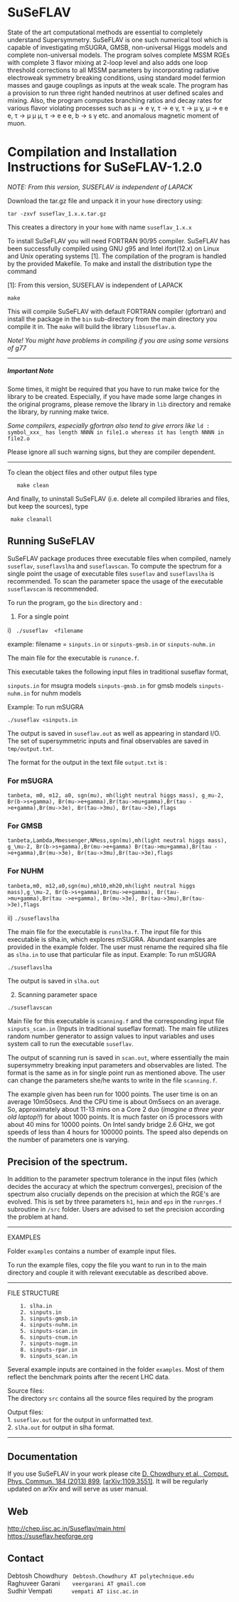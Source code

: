 # SuSeFLAV

State of the art computational methods are essential to completely understand Supersymmetry. SuSeFLAV is one such numerical tool which is capable of investigating mSUGRA, GMSB, non-universal Higgs models and complete non-universal models. The program solves complete MSSM RGEs with complete 3 flavor mixing at 2-loop level and also adds one loop threshold corrections to all MSSM parameters by incorporating radiative electroweak symmetry breaking conditions, using standard model fermion masses and gauge couplings as inputs at the weak scale. The program has a provision to run three right handed neutrinos at user defined scales and mixing. Also, the program computes branching ratios and decay rates for various flavor violating processes such as μ → e γ, τ → e γ, τ → μ γ, μ → e e e, τ → μ μ μ, τ → e e e, b → s γ etc. and anomalous magnetic moment of muon.

# Compilation and Installation Instructions for SuSeFLAV-1.2.0

*NOTE: From this version, SUSEFLAV is independent of LAPACK*


Download the tar.gz file and unpack it in your `home` directory
using:

```tar -zxvf suseflav_1.x.x.tar.gz ```

This creates a directory in your `home` with name `suseflav_1.x.x`

To install SuSeFLAV you will need FORTRAN 90/95 compiler. SuSeFLAV has been
successfully compiled using GNU g95 and Intel ifort(12.x) on Linux and Unix
operating systems [1]. The compilation of the program is handled by the provided
Makefile. To make and install the distribution type the command

[1]: From this version, SUSEFLAV is independent of LAPACK

` make `

This will compile SuSeFLAV with default FORTRAN compiler (gfortran) and
install the package in the `bin` sub-directory from the main directory
you compile it in. The `make` will build the library `libsuseflav.a`.

_Note! You might have problems in compiling if you are using some versions of g77_

---
##### **_Important Note_**

Some times, it might be required that you have to run make twice for the library to be created. Especially, if you have made some large changes in the original programs, please remove the library in `lib` directory and remake the library, by running make twice.

*Some compilers, especially gfortran also tend to give errors like*
`ld : symbol_xxx_ has length NNNN in file1.o whereas it has length NNNN in file2.o`

Please ignore all such warning signs, but they are compiler dependent.

----

To clean the object files and other output files type

`    make clean `

And finally, to uninstall SuSeFLAV (i.e. delete all compiled libraries and
files, but keep the sources), type

`  make cleanall `


## Running SuSeFLAV


SuSeFLAV package produces three executable files when compiled,
namely `suseflav`, `suseflavslha` and `suseflavscan`. To compute
the spectrum for a single point the usage of executable files
`suseflav` and `suseflavslha` is recommended. To scan the
parameter space the usage  of the executable `suseflavscan`
is recommended.

To run the program, go the `bin` directory and :

1. For a single point

i) `  ./suseflav  <filename `

example: filename = `sinputs.in` or `sinputs-gmsb.in` or `sinputs-nuhm.in`

The main file for the executable is `runonce.f`.

This executable takes the following input files in traditional
suseflav format,

`sinputs.in`       for msugra models
`sinputs-gmsb.in`  for gmsb models
`sinputs-nuhm.in`  for nuhm models


Example: To run mSUGRA

`./suseflav <sinputs.in`

The output is saved in `suseflav.out` as well as appearing in standard I/O.
The set of supersymmetric inputs and final observables are saved in `tmp/output.txt`.

The format for the output in the text file `output.txt` is :

### For mSUGRA

`tanbeta, m0, m12, a0, sgn(mu), mh(light neutral higgs mass), g_mu-2, Br(b->s+gamma),
Br(mu->e+gamma),Br(tau->mu+gamma),Br(tau ->e+gamma),Br(mu->3e), Br(tau->3mu),
Br(tau->3e),flags`

### For GMSB

`tanbeta,Lambda,Mmessenger,NMess,sgn(mu),mh(light neutral higgs mass), g_\mu-2,
Br(b->s+gamma),Br(mu->e+gamma) Br(tau->mu+gamma),Br(tau ->e+gamma),Br(mu->3e),
Br(tau->3mu),Br(tau->3e),flags`

### For NUHM

`tanbeta,m0, m12,a0,sgn(mu),mh10,mh20,mh(light neutral higgs mass),g_\mu-2,
Br(b->s+gamma),Br(mu->e+gamma), Br(tau->mu+gamma),Br(tau ->e+gamma),
Br(mu->3e), Br(tau->3mu),Br(tau->3e),flags`

ii) `./suseflavslha`

The main file for the executable is `runslha.f`. The input file for this
executable is slha.in, which explores mSUGRA. Abundant examples are provided
in the example folder. The user must rename the required slha file as
`slha.in` to use that particular file as input.
Example: To run mSUGRA

`./suseflavslha`

The output is saved in `slha.out`


2. Scanning parameter space

`./suseflavscan`

Main file for this executable is `scanning.f` and the corresponding input file
`sinputs_scan.in` (Inputs in traditional suseflav format). The main file
utilizes random number generator to assign values to input variables
and uses system call to run the executable `suseflav`.

The output of scanning run is saved in `scan.out`, where essentially the
main supersymmetry breaking input parameters and observables are listed.
The format is the same as in for single point run as mentioned above.
The user can change the parameters she/he wants to write in the
file `scanning.f`.

The example given has been run for 1000 points.
The user time is on an average 10m50secs. And the CPU time is
about 0m5secs on an average. So, approximately about 11-13 mins
on a Core 2 duo (*imagine a three year old laptop!!*) for about
1000 points. It is much faster on i5 processors with about
40 mins for 10000 points. On Intel sandy bridge 2.6 GHz, we
got speeds of less than 4 hours for 100000 points.
The speed also depends on the number of parameters one is varying.


## Precision of the spectrum.


In addition to the parameter spectrum tolerance in the input files (which
decides the accuracy at which the spectrum converges), precision of the
spectrum also crucially depends on the precision at which the RGE's are
evolved. This is set by three parameters `h1`, `hmin` and `eps` in the `runrges.f`
subroutine in `/src` folder. Users are advised to set
the precision according the problem at hand.

----------------------------------------------

EXAMPLES

Folder `examples` contains a number of example input files.

To run the example files, copy the file you want to run in to the
main directory and couple it with relevant executable as described
above.

----------------------------------------------
FILE STRUCTURE

``` Input files:
	1. slha.in
	2. sinputs.in
	3. sinputs-gmsb.in
	4. sinputs-nuhm.in
	5. sinputs-scan.in
	6. sinputs-cnum.in
	7. sinputs-nugm.in
	8. sinputs-rpar.in
	9. sinputs_scan.in
```

Several example inputs are contained in the folder `examples`.
Most of them reflect the benchmark points after the recent
LHC data.

Source files:  
       The directory `src` contains all the source files required
       by the program

Output files:  
       1. `suseflav.out` for the output in unformatted text.  
       2. `slha.out` for output in slha format.


---

## Documentation

If you use SuSeFLAV in your work please cite [D. Chowdhury et al., Comput. Phys. Commun. 184 (2013) 899](http://dx.doi.org/10.1016/j.cpc.2012.10.031), [[arXiv:1109.3551]](https://arxiv.org/abs/1109.3551). It will be regularly updated on arXiv and will serve as user manual.

## Web

<http://chep.iisc.ac.in/Suseflav/main.html>  
<https://suseflav.hepforge.org>

## Contact

Debtosh Chowdhury	&nbsp;		`Debtosh.Chowdhury AT polytechnique.edu`  
Raghuveer Garani	&nbsp;&nbsp;&nbsp;&nbsp;&nbsp;		`veergarani AT gmail.com`  
Sudhir Vempati		&nbsp;&nbsp;&nbsp;&nbsp;&nbsp;&nbsp;&nbsp;&nbsp;&nbsp;	`vempati AT iisc.ac.in`
